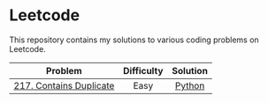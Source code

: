 # Leetcode

This repository contains my solutions to various coding problems on Leetcode.

|                                         Problem                                          | Difficulty |                                            Solution                                            |
| :--------------------------------------------------------------------------------------: | :--------: | :--------------------------------------------------------------------------------------------: |
| [217. Contains Duplicate](https://leetcode.com/problems/contains-duplicate/description/) |    Easy    | [Python](https://github.com/daolivar/leetcode/blob/main/python/contains_duplicate/solution.py) |

<!-- New Table Entry Template -->
<!-- | []() | <Difficulty> | [Code](https://github.com/daolivar/leetcode/blob/main/) | -->

